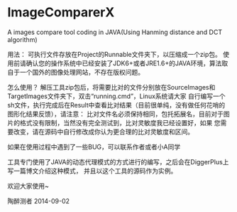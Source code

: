 ImageComparerX
==============

A images compare tool coding in JAVA(Using Hanming distance and DCT algorithm)

用法：
可执行文件存放在Project的Runnable文件夹下，以压缩成一个zip包。
使用前请确认您的操作系统中已经安装了JDK6+或者JRE1.6+的JAVA环境，算法取自于一个国外的图像处理网站，不存在版权问题。

怎么使用？
解压工具zip包后，将需要比对的文件分别放在SourceImages和TargetImages文件夹下，双击“running.cmd”，Linux系统请大家
自行编写一个sh文件，执行完成后在Result中查看比对结果（目前很单纯，没有做任何花哨的图形化结果反馈），请注意：
比对文件名必须保持相同，包托拓展名，目前对于图片的格式没有限制，当然没有完全测试到，比对灵敏度我已经设置好，如果
您需要改变，请在源码中自行修改成你认为更合理的比对灵敏度和区间。

如果在使用过程中遇到了一些BUG，可以联系作者或者小A同学

工具专门使用了JAVA的动态代理模式的方式进行的编写，之后会在DiggerPlus上写一篇博文介绍这种模式，
并且以这个工具的源码作为实例。

欢迎大家使用~ 

陶醉测者  2014-09-02
